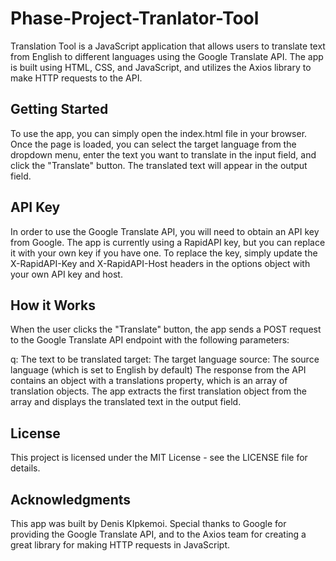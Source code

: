 # Phase-Project-Tranlator-Tool

Translation Tool is a JavaScript application that allows users to translate text from English to different languages using the Google Translate API. The app is built using HTML, CSS, and JavaScript, and utilizes the Axios library to make HTTP requests to the API.

## Getting Started
To use the app, you can simply open the index.html file in your browser. Once the page is loaded, you can select the target language from the dropdown menu, enter the text you want to translate in the input field, and click the "Translate" button. The translated text will appear in the output field.

## API Key
In order to use the Google Translate API, you will need to obtain an API key from Google. The app is currently using a RapidAPI key, but you can replace it with your own key if you have one. To replace the key, simply update the X-RapidAPI-Key and X-RapidAPI-Host headers in the options object with your own API key and host.

## How it Works
When the user clicks the "Translate" button, the app sends a POST request to the Google Translate API endpoint with the following parameters:

q: The text to be translated
target: The target language
source: The source language (which is set to English by default)
The response from the API contains an object with a translations property, which is an array of translation objects. The app extracts the first translation object from the array and displays the translated text in the output field.

## License
This project is licensed under the MIT License - see the LICENSE file for details.

## Acknowledgments
This app was built by Denis KIpkemoi. Special thanks to Google for providing the Google Translate API, and to the Axios team for creating a great library for making HTTP requests in JavaScript.